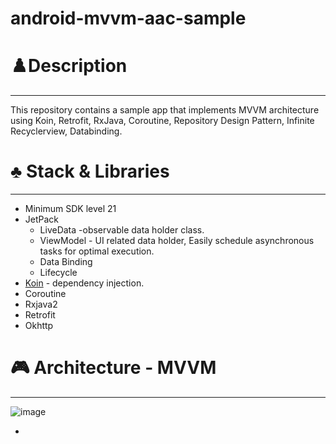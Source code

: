 # android-mvvm-aac-sample

# ♟️Description

---

This repository contains a sample app that implements MVVM architecture using Koin, Retrofit, RxJava, Coroutine, Repository Design Pattern, Infinite Recyclerview, Databinding.

# ♣️ Stack & Libraries

---

- Minimum SDK level 21
- JetPack
    - LiveData -observable data holder class.
    - ViewModel - UI related data holder, Easily schedule asynchronous tasks for optimal execution.
    - Data Binding
    - Lifecycle
- [Koin](https://github.com/InsertKoinIO/koin) - dependency injection.
- Coroutine
- Rxjava2
- Retrofit
- Okhttp

# 🎮 Architecture - MVVM

---

![image](https://user-images.githubusercontent.com/45057493/103400930-429baa00-4b8a-11eb-85dc-c05cf30c7c39.png)

-
